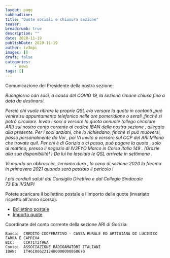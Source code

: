 ```yaml
---
layout: page
subheadline:
title: "Quote sociali e chiusura sezione"
teaser:
breadcrumb: true
description: ""
date: 2020-11-19
publishDate: 2020-11-19
author: iv3mpi
images: []
draft: false
categories:
    - news
tags: []
---
```


Comunicazione del Presidente della nostra sezione:

_Buongiorno cari soci,_
_a causa del COVID 19, la sezione rimane chiusa fino a data da destinarsi._

_Perciò chi vuole ritirare le proprie QSL e/o versare la quota in contanti ,può venire su appuntamento telefonico nelle_
_ore pomeridiane o serali ,finché si potrà circolare. Invito i soci a versare la quota annuale (allego circolare ARI) sul_
_nostro conto corrente  al  codice IBAN della nostra sezione , allegato alla presente. Per i soci anziani, che lo richiedano,_
_finchè si può muoversi, passo personalmente da Voi , poi Vi invito a versare sul CCP del ARI Milano che trovate qui!._
_Per chi è di Gorizia o ci passa, può pagare  la quota , solo al mattino,  presso il negozio di IV3FYO Marco in_ 
_Corso Italia 149 . (Grazie alla sua disponibilità! )  Da lui ho lasciato le QSL arrivate in settimana ._

_Vi mando un abbraccio , teniamo duro , la cena di sezione 2020 la faremo in primavera 2021 quando sarà passato il pericolo !_

_I più cordiali saluti dal Consiglio Direttivo  e dal Collegio Sindacale  
73 Edi IV3MPI_ 

Potete scaricare il bollettino postale e l'importo delle quote (invariato rispetto all'anno scorso):
- [Bollettino postale](/documents/CC_ARI.pdf)
- [Importo quote](/documents/CircolareQuote2020.pdf)

Coordinate del conto corrente della sezione ARI di Gorizia:  

    Banca:  CREDITO COOPERATIVO - CASSA RURALE ED ARTIGIANA DI LUCINICO FARRA E CAPRIVA
    BIC:    CCRTIT2T96A
    Conto:  ASSOCIAZIONE RADIOAMATORI ITALIANI
    IBAN:   IT46I0862212400000000868670

